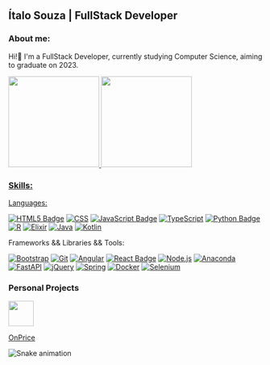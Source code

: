 ## Ítalo Souza | FullStack Developer 

### About me:
  Hi!👋 I'm a FullStack Developer, currently studying Computer Science, aiming to graduate on 2023.

<div>
<a href="https://github.com/PlayerGhost">
<img height="180em" src="https://github-readme-stats.vercel.app/api?username=PlayerGhost&show_icons=true&hide=issues&theme=radical&include_all_commits=true&count_private=true"/>
<img height="180em" src="https://github-readme-stats.vercel.app/api/top-langs/?username=PlayerGhost&layout=compact&hide=php&langs_count=10&theme=radical"/>
</div>
  
### Skills:

Languages:

[![HTML5 Badge](https://img.shields.io/badge/HTML5-%23E34F26.svg?style=flat&logo=html5&logoColor=white)](#)
[![CSS](https://img.shields.io/badge/CSS3-%231572B6.svg?style=flat&logo=css3&logoColor=white)](#)
[![JavaScript Badge](https://img.shields.io/badge/-JavaScript-black?style=flat&logo=javascript)](#)
[![TypeScript](https://img.shields.io/badge/Typescript-%23007ACC.svg?style=flat&logo=typescript&logoColor=white)](#)
[![Python Badge](https://img.shields.io/badge/-Python-3776ab?style=flat&logo=Python&logoColor=white)](#)
[![R](https://img.shields.io/badge/R-%23276DC3.svg?style=flat&logo=r&logoColor=white)](#)
[![Elixir](https://img.shields.io/badge/Elixir-%234B275F.svg?style=flat&logo=elixir&logoColor=white)](#)
[![Java](https://img.shields.io/badge/Java-%23ED8B00.svg?style=flat&logo=java&logoColor=white)](#)
[![Kotlin](https://img.shields.io/badge/Kotlin-%230095D5.svg?style=flat&logo=kotlin&logoColor=white)](#)

Frameworks && Libraries && Tools:

[![Bootstrap](https://img.shields.io/badge/Bootstrap-%23563D7C.svg?style=flat&logo=bootstrap&logoColor=white)](#)
[![Git](https://img.shields.io/badge/Git-%23F05033.svg?style=flat&logo=git&logoColor=white)](#)
[![Angular](https://img.shields.io/badge/Angular-%23DD0031.svg?style=flat&logo=angular&logoColor=white)](#)
[![React Badge](https://img.shields.io/badge/-React-282c33?style=flat&logo=react&logoColor=61DAFB)](#)
[![Node.js](https://img.shields.io/badge/-Node.js-333333?style=flat&logo=node.js)](#)
[![Anaconda](https://img.shields.io/badge/Anaconda-%2344A833.svg?style=flat&logo=anaconda&logoColor=white)](#)
[![FastAPI](https://img.shields.io/badge/FastAPI-005571?style=flat&logo=fastapi)](#)
[![jQuery](https://img.shields.io/badge/Jquery-%230769AD.svg?style=flat&logo=jquery&logoColor=white)](#)
[![Spring](https://img.shields.io/badge/Spring-%236DB33F.svg?style=flat&logo=spring&logoColor=white)](#)
[![Docker](https://img.shields.io/badge/Docker-%230db7ed.svg?style=flat&logo=docker&logoColor=white)](#)
[![Selenium](https://img.shields.io/badge/-Selenium-%43B02A?style=flat&logo=selenium&logoColor=white)](#)

### Personal Projects
<img src="https://onprice.vercel.app/favicon.ico" width="50" height="50">

[OnPrice](https://github.com/PlayerGhost/OnPrice-Presentation)

![Snake animation](https://github.com/PlayerGhost/PlayerGhost/blob/output/github-contribution-grid-snake.svg)
